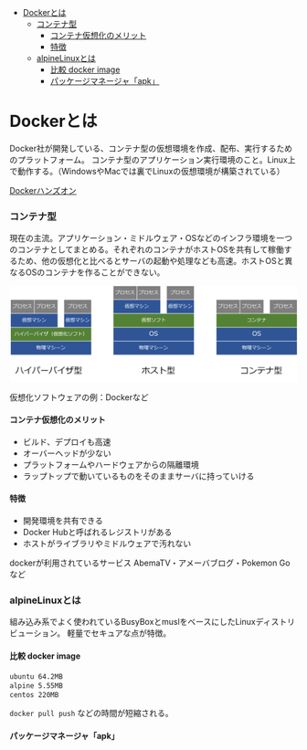 - [Dockerとは](#dockerとは)
    - [コンテナ型](#コンテナ型)
      - [コンテナ仮想化のメリット](#コンテナ仮想化のメリット)
      - [特徴](#特徴)
    - [alpineLinuxとは](#alpinelinuxとは)
      - [比較 docker image](#比較-docker-image)
      - [パッケージマネージャ「apk」](#パッケージマネージャapk)

# Dockerとは
Docker社が開発している、コンテナ型の仮想環境を作成、配布、実行するためのプラットフォーム。
コンテナ型のアプリケーション実行環境のこと。Linux上で動作する。（WindowsやMacでは裏でLinuxの仮想環境が構築されている）

[Dockerハンズオン](https://shimo5.me/post/2020-09-07/)

### コンテナ型

現在の主流。アプリケーション・ミドルウェア・OSなどのインフラ環境を一つのコンテナとしてまとめる。それぞれのコンテナがホストOSを共有して稼働するため、他の仮想化と比べるとサーバの起動や処理なども高速。ホストOSと異なるOSのコンテナを作ることができない。

![](../img/Docker/overview.png)

仮想化ソフトウェアの例：Dockerなど

#### コンテナ仮想化のメリット

- ビルド、デプロイも高速
- オーバーヘッドが少ない
- プラットフォームやハードウェアからの隔離環境
- ラップトップで動いているものをそのままサーバに持っていける

#### 特徴
- 開発環境を共有できる
- Docker Hubと呼ばれるレジストリがある
- ホストがライブラリやミドルウェアで汚れない

dockerが利用されているサービス
AbemaTV・アメーバブログ・Pokemon Goなど

### alpineLinuxとは
組み込み系でよく使われているBusyBoxとmuslをベースにしたLinuxディストリビューション。
軽量でセキュアな点が特徴。

#### 比較 docker image

```
ubuntu 64.2MB
alpine 5.55MB
centos 220MB
```
`docker pull push` などの時間が短縮される。

#### パッケージマネージャ「apk」
